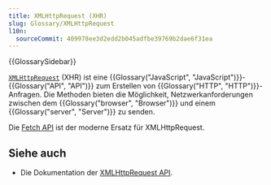 ```yaml
---
title: XMLHttpRequest (XHR)
slug: Glossary/XMLHttpRequest
l10n:
  sourceCommit: 409978ee3d2edd2b045adfbe39769b2dae6f31ea
---
```


{{GlossarySidebar}}

[`XMLHttpRequest`](/de/docs/Web/API/XMLHttpRequest) (XHR) ist eine {{Glossary("JavaScript", "JavaScript")}}-{{Glossary("API", "API")}} zum Erstellen von {{Glossary("HTTP", "HTTP")}}-Anfragen. Die Methoden bieten die Möglichkeit, Netzwerkanforderungen zwischen dem {{Glossary("browser", "Browser")}} und einem {{Glossary("server", "Server")}} zu senden.

Die [Fetch API](/de/docs/Web/API/Fetch_API) ist der moderne Ersatz für XMLHttpRequest.

## Siehe auch

- Die Dokumentation der [XMLHttpRequest API](/de/docs/Web/API/XMLHttpRequest_API).
